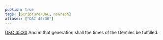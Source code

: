 ```yaml
---
publish: true
tags: [Scripture/DaC, noGraph]
aliases: ["D&C 45:30"]
---
```

[D&C 45:30](https://churchofjesuschrist.org/study/scriptures/dc-testament/dc/45?lang=eng&id=p30#p30) And in that generation shall the times of the Gentiles be fulfilled.
